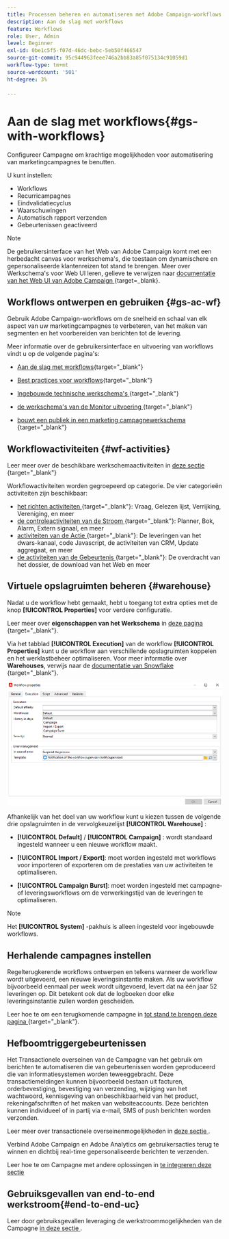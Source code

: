 ```yaml
---
title: Processen beheren en automatiseren met Adobe Campaign-workflows
description: Aan de slag met workflows
feature: Workflows
role: User, Admin
level: Beginner
exl-id: 0be1c5f5-f07d-46dc-bebc-5eb50f466547
source-git-commit: 95c944963feee746a2bb83a85f075134c91059d1
workflow-type: tm+mt
source-wordcount: '501'
ht-degree: 3%

---
```


# Aan de slag met workflows{#gs-with-workflows}

Configureer Campagne om krachtige mogelijkheden voor automatisering van marketingcampagnes te benutten.

U kunt instellen:

* Workflows
* Recurricampagnes
* Eindvalidatiecyclus
* Waarschuwingen
* Automatisch rapport verzenden
* Gebeurtenissen geactiveerd

>[!NOTE]
>
>De gebruikersinterface van het Web van Adobe Campaign komt met een herbedacht canvas voor werkschema&#39;s, die toestaan om dynamischere en gepersonaliseerde klantenreizen tot stand te brengen. Meer over Werkschema&#39;s voor Web UI leren, gelieve te verwijzen naar [ documentatie van het Web UI van Adobe Campaign ](https://experienceleague.adobe.com/en/docs/campaign-web/v8/wf/gs-workflows){target=_blank}.


## Workflows ontwerpen en gebruiken {#gs-ac-wf}

Gebruik Adobe Campaign-workflows om de snelheid en schaal van elk aspect van uw marketingcampagnes te verbeteren, van het maken van segmenten en het voorbereiden van berichten tot de levering.

Meer informatie over de gebruikersinterface en uitvoering van workflows vindt u op de volgende pagina&#39;s:

* [Aan de slag met workflows](https://experienceleague.adobe.com/docs/campaign/automation/workflows/introduction/about-workflows.html){target="_blank"}

* [Best practices voor workflows](https://experienceleague.adobe.com/docs/campaign/automation/workflows/introduction/workflow-best-practices.html){target="_blank"}

* [ Ingebouwde technische werkschema&#39;s ](https://experienceleague.adobe.com/docs/campaign/automation/workflows/introduction/wf-type/technical-workflows.html){target="_blank"}

* [ de werkschema&#39;s van de Monitor uitvoering ](https://experienceleague.adobe.com/docs/campaign/automation/workflows/monitoring-workflows/monitor-workflow-execution.html){target="_blank"}

* [ bouwt een publiek in een marketing campagnewerkschema ](https://experienceleague.adobe.com/docs/campaign/automation/campaign-orchestration/marketing-campaign-target.html){target="_blank"}

## Workflowactiviteiten {#wf-activities}

Leer meer over de beschikbare werkschemaactiviteiten in [ deze sectie ](https://experienceleague.adobe.com/docs/campaign/automation/workflows/wf-activities/activities.html){target="_blank"}

Workflowactiviteiten worden gegroepeerd op categorie. De vier categorieën activiteiten zijn beschikbaar:

* [ het richten activiteiten ](https://experienceleague.adobe.com/docs/campaign/automation/workflows/wf-activities/targeting-activities/targeting-activities.html){target="_blank"}: Vraag, Gelezen lijst, Verrijking, Vereniging, en meer
* [ de controleactiviteiten van de Stroom ](https://experienceleague.adobe.com/docs/campaign/automation/workflows/wf-activities/flow-control-activities/flow-control-activities.html){target="_blank"}: Planner, Bok, Alarm, Extern signaal, en meer
* [ activiteiten van de Actie ](https://experienceleague.adobe.com/docs/campaign/automation/workflows/wf-activities/action-activities/action-activities.html){target="_blank"}: De leveringen van het dwars-kanaal, code Javascript, de activiteiten van CRM, Update aggregaat, en meer
* [ de activiteiten van de Gebeurtenis ](https://experienceleague.adobe.com/docs/campaign/automation/workflows/wf-activities/event-activities/event-activities.html){target="_blank"}: De overdracht van het dossier, de download van het Web en meer

<!--
### Change data source activity {#change-data-source-activity}

The **[!UICONTROL Change data source]** activity allows you to change the data source of a workflow **[!UICONTROL Working table]**. This provides more flexibility to manage data across different data sources such as FDA, FFDA and local database.

The **[!UICONTROL Working table]** allows Adobe Campaign workflow to handle data and share data with the workflow activities.
By default, the **[!UICONTROL Working table]** is created in the same database as the source of the data we query on.

For example, when querying the **[!UICONTROL Profiles]** table, stored on the Cloud database, you will create a **[!UICONTROL Working table]** on the same Cloud database.
To change this, you can add the **[!UICONTROL Change Data Source]** activity to choose a different data source for your **[!UICONTROL Working table]**.

Note that when using the **[!UICONTROL Change Data Source]** activity, you will need to switch back to the Cloud database to continue the workflow execution.

To use the **[!UICONTROL Change Data Source]** activity:

1. Create a workflow.

1. Query your targeted recipients with a **[!UICONTROL Query]** activity. 

    For more information on the **[!UICONTROL Query]** activity, refer to [this page](https://experienceleague.adobe.com/docs/campaign/automation/workflows/wf-activities/targeting-activities/query.html){target="_blank"}.

1. From the **[!UICONTROL Targeting]** tab, add a **[!UICONTROL Change data source]** activity and double-click it to select **[!UICONTROL Default data source]**.
    
    The working table, which contains the result of your query, is then moved to the default PostgreSQL database.

1. From the **[!UICONTROL Actions]** tab, drag and drop a **[!UICONTROL JavaScript code]** activity to perform unitary operations on the working table.

    For more information on the **[!UICONTROL JavaScript code]** activity, refer to [this page](https://experienceleague.adobe.com/docs/campaign/automation/workflows/wf-activities/action-activities/sql-code-and-javascript-code.html){target="_blank"}.

1. Add another **[!UICONTROL Change data source]** activity to switch back to the Cloud database. 
    
    Double-click your activity and select **[!UICONTROL Active FDA external account]** then the corresponding external account.

1. You can now start your workflow.
-->

## Virtuele opslagruimten beheren {#warehouse}

Nadat u de workflow hebt gemaakt, hebt u toegang tot extra opties met de knop **[!UICONTROL Properties]** voor verdere configuratie.

Leer meer over **eigenschappen van het Werkschema** in [ deze pagina ](https://experienceleague.adobe.com/docs/campaign/automation/workflows/advanced-management/workflow-properties.html){target="_blank"}.

Via het tabblad **[!UICONTROL Execution]** van de workflow **[!UICONTROL Properties]** kunt u de workflow aan verschillende opslagruimten koppelen en het werklastbeheer optimaliseren. Voor meer informatie over **Warehouses**, verwijs naar de [ documentatie van Snowflake ](https://docs.snowflake.com/en/user-guide/warehouses-overview.html){target="_blank"}.

![](assets/warehouse.png)

Afhankelijk van het doel van uw workflow kunt u kiezen tussen de volgende drie opslagruimten in de vervolgkeuzelijst **[!UICONTROL Warehouse]** :

* **[!UICONTROL Default]** / **[!UICONTROL Campaign]** : wordt standaard ingesteld wanneer u een nieuwe workflow maakt.

* **[!UICONTROL Import / Export]**: moet worden ingesteld met workflows voor importeren of exporteren om de prestaties van uw activiteiten te optimaliseren.

* **[!UICONTROL Campaign Burst]**: moet worden ingesteld met campagne- of leveringsworkflows om de verwerkingstijd van de leveringen te optimaliseren.

>[!NOTE]
>
>Het **[!UICONTROL System]** -pakhuis is alleen ingesteld voor ingebouwde workflows.

## Herhalende campagnes instellen

Regelterugkerende workflows ontwerpen en telkens wanneer de workflow wordt uitgevoerd, een nieuwe leveringsinstantie maken. Als uw workflow bijvoorbeeld eenmaal per week wordt uitgevoerd, levert dat na één jaar 52 leveringen op. Dit betekent ook dat de logboeken door elke leveringsinstantie zullen worden gescheiden.

Leer hoe te om een terugkomende campagne in [ tot stand te brengen deze pagina ](https://experienceleague.adobe.com/docs/campaign/automation/campaign-orchestration/recurring-periodic-campaigns.html){target="_blank"}.


## Hefboomtriggergebeurtenissen

Het Transactionele overseinen van de Campagne van het gebruik om berichten te automatiseren die van gebeurtenissen worden geproduceerd die van informatiesystemen worden teweeggebracht. Deze transactiemeldingen kunnen bijvoorbeeld bestaan uit facturen, orderbevestiging, bevestiging van verzending, wijziging van het wachtwoord, kennisgeving van onbeschikbaarheid van het product, rekeningafschriften of het maken van websiteaccounts. Deze berichten kunnen individueel of in partij via e-mail, SMS of push berichten worden verzonden.

Leer meer over transactionele overseinenmogelijkheden in [ deze sectie ](../send/transactional.md).

Verbind Adobe Campaign en Adobe Analytics om gebruikersacties terug te winnen en dichtbij real-time gepersonaliseerde berichten te verzenden.

Leer hoe te om Campagne met andere oplossingen in [ te integreren deze sectie ](../start/connect.md)


## Gebruiksgevallen van end-to-end werkstroom{#end-to-end-uc}

Leer door gebruiksgevallen leveraging de werkstroommogelijkheden van de Campagne [ in deze sectie ](../../automation/workflow/workflow-use-cases.md).
